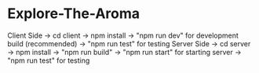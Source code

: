 # Explore-The-Aroma

Client Side -> cd client -> npm install -> "npm run dev" for development build (recommended) -> "npm run test" for testing
Server Side -> cd server -> npm install -> "npm run build" -> "npm run start" for starting server  -> "npm run test" for testing